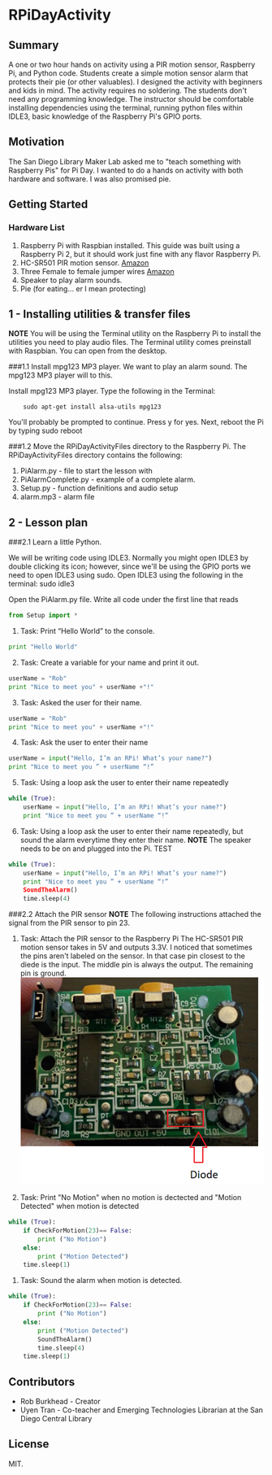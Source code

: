 # RPiDayActivity

## Summary
A one or two hour hands on activity using a PIR motion sensor, Raspberry Pi, and Python code. Students create a simple motion sensor alarm that protects their pie (or other valuables). I designed the activity with beginners and kids in mind. The activity requires no soldering. The students don't need any programming knowledge. The instructor should be comfortable installing dependencies using the terminal, running python files within IDLE3, basic knowledge of the Raspberry Pi's GPIO ports. 

## Motivation

The San Diego Library Maker Lab asked me to "teach something with Raspberry Pis" for Pi Day. I wanted to do a hands on activity with both hardware and software. I was also promised pie.

## Getting Started


### Hardware List

1. Raspberry Pi with Raspbian installed. This guide was built using a Raspberry Pi 2, but it should work just fine with any flavor Raspberry Pi. 
1. HC-SR501 PIR motion sensor. [Amazon](http://www.amazon.com/s/ref=sr_nr_p_85_0?fst=as%3Aoff&rh=i%3Aaps%2Ck%3AHC-SR501%2Cp_85%3A2470955011&keywords=HC-SR501&ie=UTF8&qid=1458703999&rnid=2470954011)
1. Three Female to female jumper wires [Amazon](http://www.amazon.com/s/ref=nb_sb_noss_2?url=search-alias%3Daps&field-keywords=female+to+female+jumper)
1. Speaker to play alarm sounds. 
1. Pie (for eating... er I mean protecting)

## 1 - Installing utilities & transfer files 
**NOTE** You will be using the Terminal utility on the Raspberry Pi to install the utilities you need to play audio files. The Terminal utility comes preinstall with Raspbian. You can open from the desktop. 

###1.1 Install mpg123 MP3 player. 
We want to play an alarm sound. The mpg123 MP3 player will to this. 

Install mpg123 MP3 player. Type the following in the Terminal: 

		sudo apt-get install alsa-utils mpg123

You'll probably be prompted to continue. Press y for yes.
Next, reboot the Pi by typing sudo reboot

###1.2 Move the RPiDayActivityFiles directory to the Raspberry Pi. 
The RPiDayActivityFiles directory contains the following: 
1. PiAlarm.py - file to start the lesson with
1. PiAlarmComplete.py - example of a complete alarm.
1. Setup.py - function definitions and audio setup 
1. alarm.mp3 - alarm file 

## 2 - Lesson plan 


###2.1 Learn a little Python.

We will be writing code using IDLE3. Normally you might open IDLE3 by double clicking its icon; however, since we'll be using the GPIO ports we need to open IDLE3 using sudo. 
Open IDLE3 using the following in the terminal: 
		sudo idle3 

Open the PiAlarm.py file. 
Write all code under the first line that reads 
```python
from Setup import *
```
1. Task: Print “Hello World” to the console.
```python
print "Hello World" 
```
2. Task: Create a variable for your name and print it out.
```python
userName = "Rob"
print "Nice to meet you" + userName +"!" 
```
3. Task: Asked the user for their name. 
```python
userName = "Rob"
print "Nice to meet you" + userName +"!" 
```
4. Task: Ask the user to enter their name
```python
userName = input("Hello, I’m an RPi! What’s your name?")
print "Nice to meet you ” + userName “!”
```
5. Task: Using a loop ask the user to enter their name repeatedly 
```python
while (True):
	userName = input("Hello, I’m an RPi! What’s your name?")
	print "Nice to meet you ” + userName “!”
```

6. Task: Using a loop ask the user to enter their name repeatedly, but sound the alarm everytime they enter their name. 
**NOTE** The speaker needs to be on and plugged into the Pi. TEST
```python
while (True):
	userName = input("Hello, I’m an RPi! What’s your name?")
	print "Nice to meet you ” + userName “!”
	SoundTheAlarm()
	time.sleep(4)
```

###2.2 Attach the PIR sensor
**NOTE** The following instructions attached the signal from the PIR sensor to pin 23. 

1. Task: Attach the PIR sensor to the Raspberry Pi
The HC-SR501 PIR motion sensor takes in 5V and outputs 3.3V. I noticed that sometimes the pins aren't labeled on the sensor. In that case pin closest to the diede is the input. The middle pin is always the output. The remaining pin is ground. 
![](pirPins.png)


1. Task: Print "No Motion" when no motion is dectected and "Motion Detected" when motion is detected 
```python
while (True):
    if CheckForMotion(23)== False:
        print ("No Motion")
    else:
        print ("Motion Detected")
    time.sleep(1)
```

1. Task: Sound the alarm when motion is detected. 
```python
while (True):
    if CheckForMotion(23)== False:
        print ("No Motion")
    else:
        print ("Motion Detected")
        SoundTheAlarm()
        time.sleep(4)
    time.sleep(1)
```

## Contributors

+ Rob Burkhead - Creator 
+ Uyen Tran - Co-teacher and Emerging Technologies Librarian at the San Diego Central Library

## License

MIT. 



